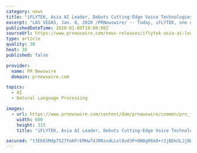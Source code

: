 ```yaml
---
category: news
title: "iFLYTEK, Asia AI Leader, Debuts Cutting-Edge Voice Technologies in the US"
excerpt: "LAS VEGAS, Jan. 8, 2020 /PRNewswire/ -- Today, iFLYTEK, one of the world's leading artificial intelligence (AI) and speech technology companies, unveiled a number of consumer and business products for the first time in the US."
publishedDateTime: 2020-01-08T18:00:00Z
sourceUrl: https://www.prnewswire.com/news-releases/iflytek-asia-ai-leader-debuts-cutting-edge-voice-technologies-in-the-us-300983397.html
type: article
quality: 38
heat: 38
published: false

provider:
  name: PR Newswire
  domain: prnewswire.com

topics:
  - AI
  - Natural Language Processing

images:
  - url: https://www.prnewswire.com/content/dam/prnewswire/common/prn_facebook_sharing_logo.jpg
    width: 600
    height: 315
    title: "iFLYTEK, Asia AI Leader, Debuts Cutting-Edge Voice Technologies in the US"

secured: "t3Eb6SMdp7527YoHfrEMHw7dJRRzx4LLolOvd3P+ON0gR6k8+r2jBEHJLJjDWHhklUQkGzSxhzpcNePPyGpokfw48D9ov0o6fzPxliHkYR84q3LvgGMwXOYUbSsbuTqkXCi2EbfVP+gLdEUFtqz7WuSVyLsa6iM2R79hCkEDJMyiZKgMUZUIh78ae2OKr0ZgkWAf3j73NedeHyjrfIOXkIJMww+L2fV69t2OWGpcoo8if0i54Pid8haCf431Y7affbex5sDYPi949oNX6d+Odg==;ek+XnO4sCrPcFXQtt1zXuw=="
---
```


